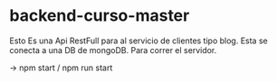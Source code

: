 # backend-curso-master
Esto Es una Api RestFull para al servicio de clientes tipo blog.
Esta se conecta a una DB de mongoDB.
Para correr el servidor.

-> npm start / npm run start
